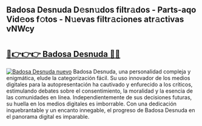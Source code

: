 ## Badosa Desnuda D𝚎sn𝚞dos filtr𝚊dos - Parts-aqo Vid𝚎os f𝚘tos - N𝚞evas filtr𝚊ciones atr𝚊ctivas vNWcy

# <h2><a href="http://mb5pdsd.tromn.icu/?c=Badosa+Desnuda">🔗👉👉👉 Badosa Desnuda 🔗🔗</a></h2>

[![Badosa Desnuda nuevo](https://i.imgur.com/pEAQMta.gif)](http://mb5pdsd.tromn.icu/?c=Badosa+Desnuda)
Badosa Desnuda, una personalidad compleja y enigmática, elude la categorización fácil. Su uso innovador de los medios digitales para la autopresentación ha cautivado y enfurecido a los críticos, estimulando debates sobre el consentimiento, la moralidad y la esencia de las comunidades en línea. Independientemente de sus decisiones futuras, su huella en los medios digitales es imborrable. Con una dedicación inquebrantable y un encanto innegable, el progreso de Badosa Desnuda en el panorama digital es imparable.
